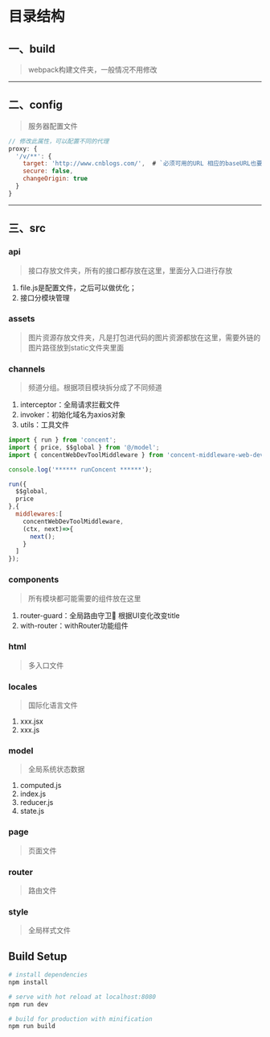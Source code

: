 # 目录结构
## 一、build
> webpack构建文件夹，一般情况不用修改
---
## 二、config
> 服务器配置文件
```js
// 修改此属性，可以配置不同的代理
proxy: {
  '/v/**': {
    target: 'http://www.cnblogs.com/',  # `必须可用的URL 相应的baseURL也要为`
    secure: false,
    changeOrigin: true
  }
}
```
---
## 三、src
### api
> 接口存放文件夹，所有的接口都存放在这里，里面分入口进行存放

1. file.js是配置文件，之后可以做优化；
2. 接口分模块管理

### assets
> 图片资源存放文件夹，凡是打包进代码的图片资源都放在这里，需要外链的图片路径放到static文件夹里面

### channels
> 频道分组。根据项目模块拆分成了不同频道
1. interceptor：全局请求拦截文件
2. invoker：初始化域名为axios对象
3. utils：工具文件
```js
import { run } from 'concent';
import { price, $$global } from '@/model';
import { concentWebDevToolMiddleware } from 'concent-middleware-web-devtool';

console.log('****** runConcent ******');

run({
  $$global,
  price
},{
  middlewares:[
    concentWebDevToolMiddleware,
    (ctx, next)=>{
      next();
    }
  ]
});
```

### components
> 所有模块都可能需要的组件放在这里
1. router-guard：全局路由守卫 根据UI变化改变title
2. with-router：withRouter功能组件

### html
> 多入口文件

### locales
> 国际化语言文件
  1. xxx.jsx
  2. xxx.js

### model
> 全局系统状态数据
  1. computed.js
  2. index.js
  3. reducer.js
  4. state.js

### page
> 页面文件

### router
> 路由文件

### style 
> 全局样式文件

## Build Setup

``` bash
# install dependencies
npm install

# serve with hot reload at localhost:8080
npm run dev

# build for production with minification
npm run build
```

